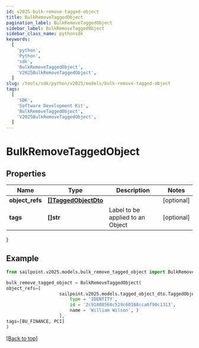 ```yaml
---
id: v2025-bulk-remove-tagged-object
title: BulkRemoveTaggedObject
pagination_label: BulkRemoveTaggedObject
sidebar_label: BulkRemoveTaggedObject
sidebar_class_name: pythonsdk
keywords:
  [
    'python',
    'Python',
    'sdk',
    'BulkRemoveTaggedObject',
    'V2025BulkRemoveTaggedObject',
  ]
slug: /tools/sdk/python/v2025/models/bulk-remove-tagged-object
tags:
  [
    'SDK',
    'Software Development Kit',
    'BulkRemoveTaggedObject',
    'V2025BulkRemoveTaggedObject',
  ]
---
```


# BulkRemoveTaggedObject

## Properties

| Name | Type | Description | Notes |
| --- | --- | --- | --- |
| **object_refs** | [**[]TaggedObjectDto**](tagged-object-dto) |  | [optional] |
| **tags** | **[]str** | Label to be applied to an Object | [optional] |

}

## Example

```python
from sailpoint.v2025.models.bulk_remove_tagged_object import BulkRemoveTaggedObject

bulk_remove_tagged_object = BulkRemoveTaggedObject(
object_refs=[
                    sailpoint.v2025.models.tagged_object_dto.TaggedObjectDto(
                        type = 'IDENTITY',
                        id = '2c91808568c529c60168cca6f90c1313',
                        name = 'William Wilson', )
                    ],
tags=[BU_FINANCE, PCI]
)

```

[[Back to top]](#)
